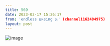 ```yaml
---
title: 569
date: 2023-02-17 15:26:17
from: 'endless шизing ⍼' (channel1162404975)
layout: post
---
```


![image](photos/photo_29@17-02-2023_15-26-17.jpg)


